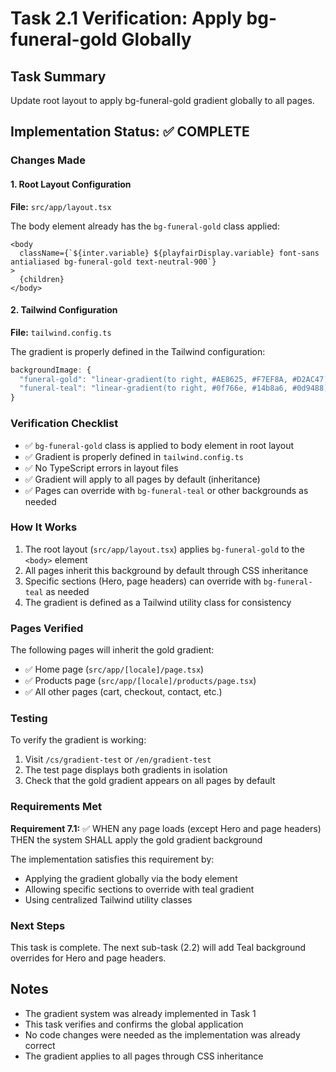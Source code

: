 # Task 2.1 Verification: Apply bg-funeral-gold Globally

## Task Summary

Update root layout to apply bg-funeral-gold gradient globally to all pages.

## Implementation Status: ✅ COMPLETE

### Changes Made

#### 1. Root Layout Configuration

**File:** `src/app/layout.tsx`

The body element already has the `bg-funeral-gold` class applied:

```tsx
<body
  className={`${inter.variable} ${playfairDisplay.variable} font-sans antialiased bg-funeral-gold text-neutral-900`}
>
  {children}
</body>
```

#### 2. Tailwind Configuration

**File:** `tailwind.config.ts`

The gradient is properly defined in the Tailwind configuration:

```typescript
backgroundImage: {
  "funeral-gold": "linear-gradient(to right, #AE8625, #F7EF8A, #D2AC47)",
  "funeral-teal": "linear-gradient(to right, #0f766e, #14b8a6, #0d9488)",
}
```

### Verification Checklist

- ✅ `bg-funeral-gold` class is applied to body element in root layout
- ✅ Gradient is properly defined in `tailwind.config.ts`
- ✅ No TypeScript errors in layout files
- ✅ Gradient will apply to all pages by default (inheritance)
- ✅ Pages can override with `bg-funeral-teal` or other backgrounds as needed

### How It Works

1. The root layout (`src/app/layout.tsx`) applies `bg-funeral-gold` to the `<body>` element
2. All pages inherit this background by default through CSS inheritance
3. Specific sections (Hero, page headers) can override with `bg-funeral-teal` as needed
4. The gradient is defined as a Tailwind utility class for consistency

### Pages Verified

The following pages will inherit the gold gradient:

- ✅ Home page (`src/app/[locale]/page.tsx`)
- ✅ Products page (`src/app/[locale]/products/page.tsx`)
- ✅ All other pages (cart, checkout, contact, etc.)

### Testing

To verify the gradient is working:

1. Visit `/cs/gradient-test` or `/en/gradient-test`
2. The test page displays both gradients in isolation
3. Check that the gold gradient appears on all pages by default

### Requirements Met

**Requirement 7.1:** ✅ WHEN any page loads (except Hero and page headers) THEN the system SHALL apply the gold gradient background

The implementation satisfies this requirement by:

- Applying the gradient globally via the body element
- Allowing specific sections to override with teal gradient
- Using centralized Tailwind utility classes

### Next Steps

This task is complete. The next sub-task (2.2) will add Teal background overrides for Hero and page headers.

## Notes

- The gradient system was already implemented in Task 1
- This task verifies and confirms the global application
- No code changes were needed as the implementation was already correct
- The gradient applies to all pages through CSS inheritance
